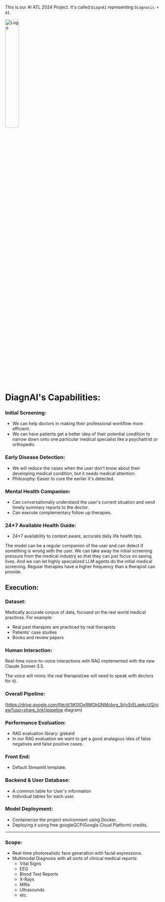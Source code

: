 This is our AI ATL 2024 Project. It's called `DiagnAI` representing `Diagnosis + AI`.

<img src="https://github.com/user-attachments/assets/04ee3227-27df-458e-8aec-6dca25b12330" alt="Logo" width="30%">

# DiagnAI's Capabilities:
### Initial Screening:
- We can help doctors in making their professional workflow more efficient.
- We can have patients get a better idea of their potential condition to narrow down onto one particular medical specialist like a psychaitrist or orthopedic.
### Early Disease Detection:
- We will reduce the cases when the user don't know about their developing medical condition, but it needs medical attention.
- Philosophy: Easier to cure the earlier it's detected.
### Mental Health Companion:
- Can conversationally understand the user's current situation and send timely summary reports to the doctor.
- Can execute complementary follow up therapies.
### 24*7 Available Health Guide:
- 24*7 availability to context aware, accurate daily life health tips.

The model can be a regular companion of the user and can detect if something is wrong with the user.
We can take away the initial screening pressure from the medical industry so that they can just focus on saving lives. And we can let highly specialized LLM agents do the initial medical screening.
Regular therapies have a higher frequency than a therapist can provide.



## Execution:
### Dataset:
Medically accurate corpus of data, focused on the real world medical practices. For example:
- Real past therapies are practiced by real therapists
- Patients' case studies
- Books and review papers

### Human Interaction:
Real-time voice-to-voice interactions with RAG implemented with the new Claude Sonnet-3.5.

The voice will mimic the real therapist(we will need to speak with doctors for it).

### Overall Pipeline:
[https://drive.google.com/file/d/1jK0IOxRMGhGNMcbyg_SrlvSrELqekcUQ/view?usp=share_link](pipeline diagram)

### Performance Evaluation:
- RAG evaluation library: giskard
- In our RAG evaluation we want to get a good analagous idea of false negatives and false positive cases.

### Front End:
- Default Streamlit template.
### Backend & User Database:
- A common table for User's information
- Individual tables for each user.

### Model Deployment:
- Containerize the project environment using Docker.
- Deploying it using free googleGCP(Google Cloud Platform) credits.

<hr>

### Scope:
- Real-time photorealistic face generation with facial expressions.
- Multimodal Diagnosis with all sorts of clinical medical reports:
  - Vital Signs
  - EEG
  - Blood Test Reports
  - X-Rays
  - MRIs
  - Ultrasounds
  - etc.
